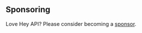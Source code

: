 ## Sponsoring

Love Hey API? Please consider becoming a [sponsor](https://github.com/sponsors/hey-api).
